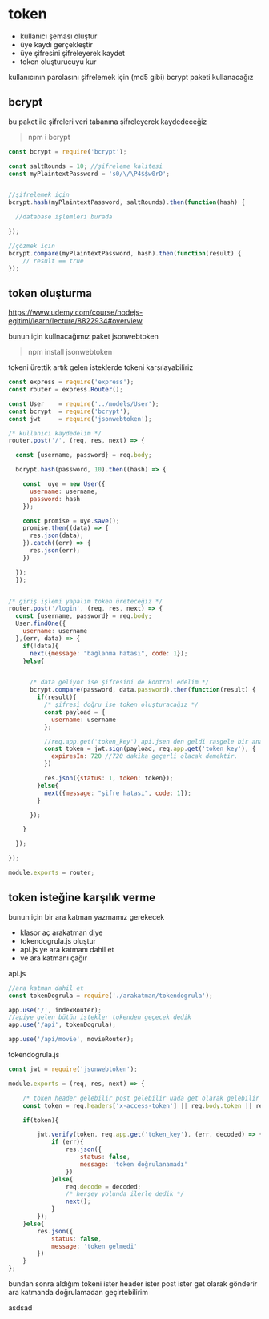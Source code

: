 # token
* kullanıcı şeması oluştur
* üye kaydı gerçekleştir
* üye şifresini şifreleyerek kaydet
* token oluşturucuyu kur


kullanıcının parolasını şifrelemek için (md5 gibi) bcrypt paketi kullanacağız
## bcrypt
 bu paket ile şifreleri veri tabanına şifreleyerek kaydedeceğiz


> npm i bcrypt

```javascript
const bcrypt = require('bcrypt');

const saltRounds = 10; //şifreleme kalitesi
const myPlaintextPassword = 's0/\/\P4$$w0rD';


//şifrelemek için
bcrypt.hash(myPlaintextPassword, saltRounds).then(function(hash) {

  //database işlemleri burada

});

//çözmek için
bcrypt.compare(myPlaintextPassword, hash).then(function(result) {
    // result == true
});

```

## token oluşturma
https://www.udemy.com/course/nodejs-egitimi/learn/lecture/8822934#overview

bunun için kullnacağımız paket jsonwebtoken
> npm install jsonwebtoken

tokeni ürettik artık gelen isteklerde tokeni karşılayabiliriz
```javascript
const express = require('express');
const router = express.Router();

const User    = require('../models/User');
const bcrypt  = require('bcrypt');
const jwt     = require('jsonwebtoken');

/* kullanıcı kaydedelim */
router.post('/', (req, res, next) => {

  const {username, password} = req.body;

  bcrypt.hash(password, 10).then((hash) => {

    const  uye = new User({
      username: username,
      password: hash
    });

    const promise = uye.save();
    promise.then((data) => {
      res.json(data);
    }).catch((err) => {
      res.json(err);
    })

  });
  });


/* giriş işlemi yapalım token üreteceğiz */
router.post('/login', (req, res, next) => {
  const {username, password} = req.body;
  User.findOne({
    username: username
  },(err, data) => {
    if(!data){
      next({message: "bağlanma hatası", code: 1});
    }else{


      /* data geliyor ise şifresini de kontrol edelim */
      bcrypt.compare(password, data.password).then(function(result) {
        if(result){
          /* şifresi doğru ise token oluşturacağız */
          const payload = {
            username: username
          };

          //req.app.get('token_key') api.jsen den geldi rasgele bir anahtar
          const token = jwt.sign(payload, req.app.get('token_key'), {
            expiresIn: 720 //720 dakika geçerli olacak demektir.
          })

          res.json({status: 1, token: token});
        }else{
          next({message: "şifre hatası", code: 1});
        }

      });

    }

  });

});

module.exports = router;
```

## token isteğine karşılık verme
bunun için bir ara katman yazmamız gerekecek
* klasor aç arakatman diye
* tokendogrula.js oluştur
* api.js ye ara katmanı dahil et
* ve ara katmanı çağır


api.js
```javascript
//ara katman dahil et
const tokenDogrula = require('./arakatman/tokendogrula');

app.use('/', indexRouter);
//apiye gelen bütün istekler tokenden geçecek dedik
app.use('/api', tokenDogrula);

app.use('/api/movie', movieRouter);
```

tokendogrula.js
```javascript
const jwt = require('jsonwebtoken');

module.exports = (req, res, next) => {

    /* token header gelebilir post gelebilir uada get olarak gelebilir tokeni yakala */
    const token = req.headers['x-access-token'] || req.body.token || req.query.token

    if(token){

        jwt.verify(token, req.app.get('token_key'), (err, decoded) => {
            if (err){
                res.json({
                    status: false,
                    message: 'token doğrulanamadı'
                })
            }else{
                req.decode = decoded;
                /* herşey yolunda ilerle dedik */
                next();
            }
        });
    }else{
        res.json({
            status: false,
            message: 'token gelmedi'
        })
    }
};
```

bundan sonra aldığım tokeni ister header ister post ister get olarak gönderir ara katmanda doğrulamadan geçirtebilirim


asdsad
